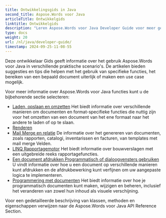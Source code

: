 ```yaml
---
title: Ontwikkelingsgids in Java
second_title: Aspose.Words voor Java
articleTitle: Ontwikkelgids
linktitle: Ontwikkelgids
description: "Leren Aspose.Words voor Java Developer Guide voor meer gebruik cases, tips en technische details."
type: docs
weight: 20
url: /nl/java/developer-guide/
timestamp: 2024-09-25-11-08-55
---
```


Deze ontwikkelaar Gids geeft informatie over het gebruik Aspose.Words voor Java in verschillende praktische scenario's. De artikelen bieden suggesties en tips die helpen met het gebruik van specifieke functies, het bereiken van een bepaald document uiterlijk of maken een use case mogelijk.

Voor meer informatie over Aspose.Words voor Java functies kunt u de bijbehorende sectie selecteren:

- [Laden, opslaan en omzetten](/words/nl/java/loading-saving-and-converting/) Het biedt informatie over verschillende manieren om documenten en format-specifieke functies die nuttig zijn voor het omzetten van een document van het ene formaat naar het andere te laden of op te slaan.
- [Renderen](/words/nl/java/rendering/)
- [Mail Merge en relatie](/words/java/mail-merge-and-reporting/) De informatie over het genereren van documenten, zoals rapporten, catalogi, inventarissen en facturen, van templates met mail merge Velden.
- [LINQ Rapportagemotor](/words/java/linq-reporting-engine/) Het biedt informatie over bouwverslagen met een uitgebreide reeks rapportagefuncties.
- [Een document afdrukken Programmatisch of dialoogvensters gebruiken](/words/nl/java/print-a-document-programmatically-or-using-dialogs/) U vindt informatie over hoe u een document op verschillende manieren kunt afdrukken en de afdrukbewerking kunt verfijnen om uw aangepaste logica te implementeren.
- [Programmering met documenten](/words/nl/java/programming-with-documents/) Het biedt informatie over hoe je programmatisch documenten kunt maken, wijzigen en beheren, inclusief het veranderen van zowel hun inhoud als visuele verschijning.

Voor een gedetailleerde beschrijving van klassen, methoden en eigenschappen verwijzen naar de Aspose.Words voor Java API Reference Section.
